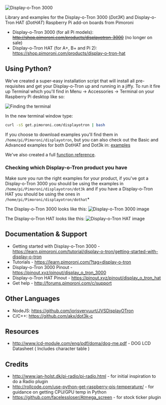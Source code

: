 ![Display-o-Tron 3000](display-o-tron-logo.png)

Library and examples for the Display-o-Tron 3000 (_Dot3K_) and Display-o-Tron HAT (_DotHAT_) Raspberry Pi add-on boards from Pimoroni

* Display-o-Tron 3000 (for all Pi models): ~~http://shop.pimoroni.com/products/displayotron-3000~~ (no longer on sale)
* Display-o-Tron HAT (for A+, B+ and Pi 2): https://shop.pimoroni.com/products/display-o-tron-hat

## Using Python?

We've created a super-easy installation script that will install all pre-requisites and get your Display-o-Tron up and running in a jiffy. To run it fire up Terminal which you'll find in Menu -> Accessories -> Terminal on your Raspberry Pi desktop like so:

![Finding the terminal](terminal.jpg)

In the new terminal window type:

```bash
curl -sS get.pimoroni.com/displayotron | bash
```

If you choose to download examples you'll find them in `/home/pi/Pimoroni/displayotron`, but you can also check out the Basic and Advanced examples for both DotHAT and Dot3k in: [examples](examples)

We've also created a full [function reference](documentation/REFERENCE.md).

### Checking which Display-o-Tron product you have

Make sure you run the right examples for your product, if you've got a Display-o-Tron 3000 you should be using the examples in `/home/pi/Pimoroni/displayotron/dot3k` and if you have a Display-o-Tron HAT you should be using the ones in `/home/pi/Pimoroni/displayotron/dothat`*

The Display-o-Tron 3000 looks like this:
![Display-o-Tron 3000 image](https://cdn.shopify.com/s/files/1/0174/1800/products/IMG_5944_1024x1024.png)

The Display-o-Tron HAT looks like this:
![Display-o-Tron HAT image](https://cdn.shopify.com/s/files/1/0174/1800/products/Display-o-tron_HAT_1_of_2_1024x1024.JPG)

## Documentation & Support

* Getting started with Display-o-Tron 3000 - https://learn.pimoroni.com/tutorial/display-o-tron/getting-started-with-display-o-tron
* Tutorials - https://learn.pimoroni.com/?tag=display-o-tron
* Display-o-Tron 3000 Pinout - https://pinout.xyz/pinout/display_o_tron_3000
* Display-o-Tron HAT Pinout - https://pinout.xyz/pinout/display_o_tron_hat
* Get help - http://forums.pimoroni.com/c/support

## Other Languages

* NodeJS: https://github.com/jorisvervuurt/JVSDisplayOTron
* C/C++: https://github.com/akx/dot3k-c

## Resources

* http://www.lcd-module.com/eng/pdf/doma/dog-me.pdf - DOG LCD Datasheet ( Includes character table )

## Credits

* http://www.jan-holst.dk/pi-radio/pi-radio.html - for initial inspiration to do a Radio plugin
* http://rollcode.com/use-python-get-raspberry-pis-temperature/ - for guidance on getting CPU/GPU temp in Python
* https://github.com/facelessloser/Atmega_screen - for stock ticker plugin
